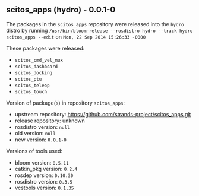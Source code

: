 ## scitos_apps (hydro) - 0.0.1-0

The packages in the `scitos_apps` repository were released into the `hydro` distro by running `/usr/bin/bloom-release --rosdistro hydro --track hydro scitos_apps --edit` on `Mon, 22 Sep 2014 15:26:33 -0000`

These packages were released:
- `scitos_cmd_vel_mux`
- `scitos_dashboard`
- `scitos_docking`
- `scitos_ptu`
- `scitos_teleop`
- `scitos_touch`

Version of package(s) in repository `scitos_apps`:
- upstream repository: https://github.com/strands-project/scitos_apps.git
- release repository: unknown
- rosdistro version: `null`
- old version: `null`
- new version: `0.0.1-0`

Versions of tools used:
- bloom version: `0.5.11`
- catkin_pkg version: `0.2.4`
- rosdep version: `0.10.30`
- rosdistro version: `0.3.5`
- vcstools version: `0.1.35`


